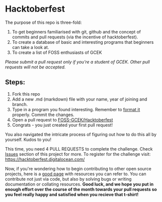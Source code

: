 # Hacktoberfest
The purpose of this repo is three-fold:
1. To get beginners familiarised with git, github and the concept of commits and pull requests (via the incentive of hacktoberfest).
2. To create a database of basic and interesting programs that beginners can take a look at. 
3. To create a list of FOSS enthusiasts of GCEK

*Please submit a pull request only if you're a student of GCEK. Other pull requests will not be accepted.*

## Steps:
1. Fork this repo
2. Add a new .md (markdown) file with your name, year of joining and branch. 
3. Type in a program you found interesting. Remember to [format it](https://github.com/adam-p/markdown-here/wiki/Markdown-Cheatsheet#code-and-syntax-highlighting) properly. Commit the changes.
4. Open a pull request to [FOSS-GCEK/Hacktoberfest](https://github.com/FOSS-GCEK/Hacktoberfest/pulls)
5. Congrats - you just created your first pull request!

You also navigated the intricate process of figuring out how to do this all by yourself. Kudos to you!

This time, you need 4 PULL REQUESTS to complete the challenge. Check [Issues](https://github.com/FOSS-GCEK/Hacktoberfest/issues) section of this project for more.
To register for the challenge visit: https://hacktoberfest.digitalocean.com/

Now, if you're wondering how to begin contributing to other open source projects, here is a [good page](https://github.com/freeCodeCamp/how-to-contribute-to-open-source) with resources you can refer to. You can contribute not just via code, but also by solving bugs or writing documentation or collating resources. **Good luck, and we hope you put in enough effort over the course of the month towards your pull requests so you feel really happy and satisfied when you recieve that t-shirt!**




